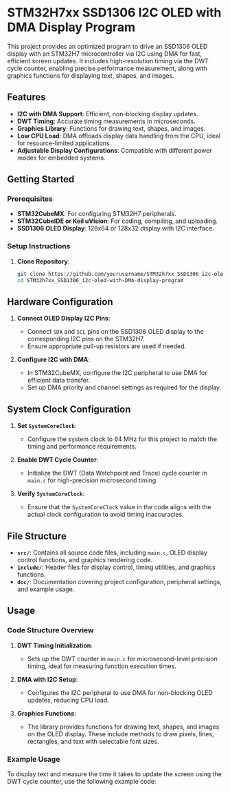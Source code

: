 # STM32H7xx SSD1306 I2C OLED with DMA Display Program

This project provides an optimized program to drive an SSD1306 OLED display with an STM32H7 microcontroller via I2C using DMA for fast, efficient screen updates. It includes high-resolution timing via the DWT cycle counter, enabling precise performance measurement, along with graphics functions for displaying text, shapes, and images.

## Features

- **I2C with DMA Support**: Efficient, non-blocking display updates.
- **DWT Timing**: Accurate timing measurements in microseconds.
- **Graphics Library**: Functions for drawing text, shapes, and images.
- **Low CPU Load**: DMA offloads display data handling from the CPU, ideal for resource-limited applications.
- **Adjustable Display Configurations**: Compatible with different power modes for embedded systems.

## Getting Started

### Prerequisites

- **STM32CubeMX**: For configuring STM32H7 peripherals.
- **STM32CubeIDE or Keil uVision**: For coding, compiling, and uploading.
- **SSD1306 OLED Display**: 128x64 or 128x32 display with I2C interface.

### Setup Instructions

1. **Clone Repository**:
   ```bash
   git clone https://github.com/yourusername/STM32h7xx_SSD1306_i2c-oled-with-DMA-display-program.git
   cd STM32h7xx_SSD1306_i2c-oled-with-DMA-display-program
## Hardware Configuration

1. **Connect OLED Display I2C Pins**:  
   - Connect `SDA` and `SCL` pins on the SSD1306 OLED display to the corresponding I2C pins on the STM32H7.
   - Ensure appropriate pull-up resistors are used if needed.
   
2. **Configure I2C with DMA**:  
   - In STM32CubeMX, configure the I2C peripheral to use DMA for efficient data transfer.
   - Set up DMA priority and channel settings as required for the display.

## System Clock Configuration

1. **Set `SystemCoreClock`**:  
   - Configure the system clock to 64 MHz for this project to match the timing and performance requirements.
   
2. **Enable DWT Cycle Counter**:  
   - Initialize the DWT (Data Watchpoint and Trace) cycle counter in `main.c` for high-precision microsecond timing.

3. **Verify `SystemCoreClock`**:  
   - Ensure that the `SystemCoreClock` value in the code aligns with the actual clock configuration to avoid timing inaccuracies.

## File Structure

- **`src/`**: Contains all source code files, including `main.c`, OLED display control functions, and graphics rendering code.
- **`include/`**: Header files for display control, timing utilities, and graphics functions.
- **`doc/`**: Documentation covering project configuration, peripheral settings, and example usage.

## Usage

### Code Structure Overview

1. **DWT Timing Initialization**:  
   - Sets up the DWT counter in `main.c` for microsecond-level precision timing, ideal for measuring function execution times.

2. **DMA with I2C Setup**:  
   - Configures the I2C peripheral to use DMA for non-blocking OLED updates, reducing CPU load.
   
3. **Graphics Functions**:  
   - The library provides functions for drawing text, shapes, and images on the OLED display. These include methods to draw pixels, lines, rectangles, and text with selectable font sizes.

### Example Usage

To display text and measure the time it takes to update the screen using the DWT cycle counter, use the following example code:

